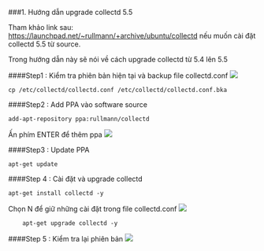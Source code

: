 ###1. Hướng dẫn upgrade collectd 5.5 

Tham khảo link sau: https://launchpad.net/~rullmann/+archive/ubuntu/collectd nếu muốn cài đặt collectd 5.5 từ source. 

Trong hướng dẫn này sẽ nói về cách upgrade collectd từ 5.4 lên 5.5

####Step1 : Kiểm tra phiên bản hiện tại và backup file collectd.conf
<img src="http://i.imgur.com/M8WYUKE.png">

    cp /etc/collectd/collectd.conf /etc/collectd/collectd.conf.bka


####Step2 : Add PPA vào software source

    add-apt-repository ppa:rullmann/collectd
  
  Ấn phím ENTER để thêm ppa
  <img src="http://i.imgur.com/gdoHU6f.png">
  
####Step3 : Update PPA

    apt-get update
    
####Step 4 : Cài đặt và upgrade collectd

    apt-get install collectd -y
  
  Chọn N để giữ những cài đặt trong file collectd.conf
    <img src="http://i.imgur.com/QEADgKc.png">
    
        apt-get upgrade collectd -y
  
####Step 5 : Kiểm tra lại phiên bản 
<img src="http://i.imgur.com/Nnyjv80.png">
